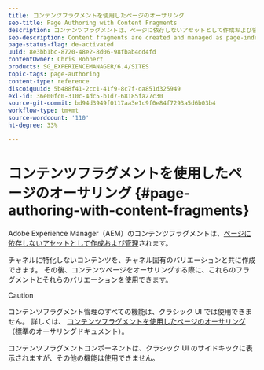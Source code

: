 ```yaml
---
title: コンテンツフラグメントを使用したページのオーサリング
seo-title: Page Authoring with Content Fragments
description: コンテンツフラグメントは、ページに依存しないアセットとして作成および管理されます。 チャネルに依存しないコンテンツをバリエーションと共に作成できます。
seo-description: Content fragments are created and managed as page-independent assets. They allow you to create channel-neutral content, together with variations.
page-status-flag: de-activated
uuid: 8e3bb1bc-8720-48e2-8d06-98fbab4dd4fd
contentOwner: Chris Bohnert
products: SG_EXPERIENCEMANAGER/6.4/SITES
topic-tags: page-authoring
content-type: reference
discoiquuid: 5b488f41-2cc1-41f9-8c7f-da851d325949
exl-id: 36e00fc0-310c-4dc5-b1d7-68185fa27c30
source-git-commit: bd94d3949f0117aa3e1c9f0e84f7293a5d6b03b4
workflow-type: tm+mt
source-wordcount: '110'
ht-degree: 33%

---
```


# コンテンツフラグメントを使用したページのオーサリング {#page-authoring-with-content-fragments}

Adobe Experience Manager（AEM）のコンテンツフラグメントは、[ページに依存しないアセットとして作成および管理](/help/assets/content-fragments.md)されます。

チャネルに特化しないコンテンツを、チャネル固有のバリエーションと共に作成できます。 その後、コンテンツページをオーサリングする際に、これらのフラグメントとそれらのバリエーションを使用できます。

>[!CAUTION]
>
>コンテンツフラグメント管理のすべての機能は、クラシック UI では使用できません。 詳しくは、 [コンテンツフラグメントを使用したページのオーサリング](/help/sites-authoring/content-fragments.md) （標準のオーサリングドキュメント）。
>
>コンテンツフラグメントコンポーネントは、クラシック UI のサイドキックに表示されますが、その他の機能は使用できません。
